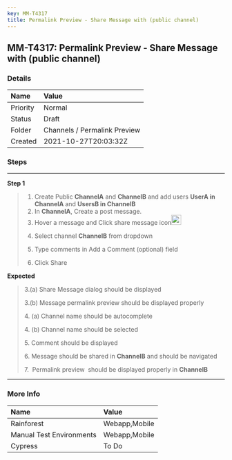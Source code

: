 ```yaml
---
key: MM-T4317
title: Permalink Preview - Share Message with (public channel)
---
```


## MM-T4317: Permalink Preview - Share Message with (public channel)

### Details

| Name     | Value                        |
| :------- | :--------------------------- |
| Priority | Normal                       |
| Status   | Draft                        |
| Folder   | Channels / Permalink Preview |
| Created  | 2021-10-27T20:03:32Z         |

### Steps

<hr/>

**Step 1**

> <article><ol><li>Create Public <strong>ChannelA</strong> and <strong>ChannelB</strong> and add users <strong>UserA in <strong>C</strong>hannelA </strong>and <strong>UsersB in </strong><strong><strong>C</strong>hannelB</strong></li><li>In <strong>ChannelA</strong>, Create a post message.</li><li>Hover a message and Click share message icon<img src="https://smartbear-tm4j-prod-us-west-2-attachment-rich-text.s3.us-west-2.amazonaws.com/embedded-f3277290f945470c4add5d21ef3dc7ca7b74388fc7152bfb6b99ae58c66a95a8-1635365122197-1635365122196.png" class="fr-fic fr-dii" style="width:23px" /></li><li><p>Select channel <strong>ChannelB</strong> from dropdown</p></li><li><p>Type comments in Add a Comment (optional) field</p></li><li>Click Share</li></ol></article>

**Expected**

> <article><p>3.(a) Share Message dialog should be displayed</p><p>3.(b) Message permalink preview should be displayed properly</p><p>4. (a) Channel name should be autocomplete </p><p>4. (b) Channel name should be selected </p><p>5. Comment should be displayed</p><p>6. Message should be shared in <strong>ChannelB</strong> and should be navigated</p><p>7.  Permalink preview  should be displayed properly in <strong>ChannelB</strong></p></article>

<hr/>

### More Info

| Name                     | Value         |
| :----------------------- | :------------ |
| Rainforest               | Webapp,Mobile |
| Manual Test Environments | Webapp,Mobile |
| Cypress                  | To Do         |
